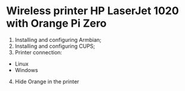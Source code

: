 # Wireless printer HP LaserJet 1020 with Orange Pi Zero

1.	Installing and configuring Armbian;
2.	Installing and configuring CUPS;
3.	Printer connection:
  + Linux
  + Windows
4.	Hide Orange in the printer
